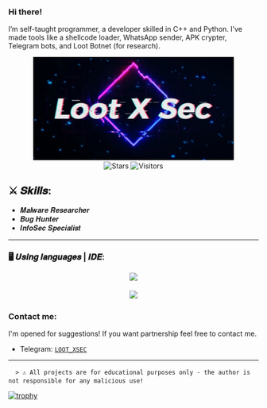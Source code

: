 

### Hi there!
I’m self-taught programmer, a developer skilled in C++ and Python. I’ve made tools like a shellcode loader, WhatsApp sender, APK crypter, Telegram bots, and Loot Botnet (for research).



<div align=center style="background-color: transparent;">
	<img style="opacity: 100%;" width="80%" src="xsec.jpg"/>
</div>
<div align=center style="background-color: transparent;">
	<img alt="Stars" src="https://img.shields.io/github/stars/LOOTXSEC?label=stars"/>
	<img alt="Visitors" src="https://visitor-badge.laobi.icu/badge?page_id=duckxsec"/>
</div>

## ⚔️ 𝑺𝒌𝒊𝒍𝒍𝒔:
- 𝑴𝒂𝒍𝒘𝒂𝒓𝒆 𝑹𝒆𝒔𝒆𝒂𝒓𝒄𝒉𝒆𝒓
- 𝑩𝒖𝒈 𝑯𝒖𝒏𝒕𝒆𝒓
- 𝑰𝒏𝒇𝒐𝑺𝒆𝒄 𝑺𝒑𝒆𝒄𝒊𝒂𝒍𝒊𝒔𝒕
---
    
### 🖥️ 𝑼𝒔𝒊𝒏𝒈 𝒍𝒂𝒏𝒈𝒖𝒂𝒈𝒆𝒔 | 𝑰𝑫𝑬: 
<div style="background-color: transparent;" align="center">
	<img src="https://skillicons.dev/icons?i=c,cpp,cs,java,python,js,html,php"/>
	<br/>
    <br>
    <img src='https://github-readme-stats.vercel.app/api/top-langs/?username=LOOTXSEC&langs_count=8&theme=react&layout=compact'>
</div>

### Contact me:

I'm opened for suggestions! If you want partnership feel free to contact me.

- Telegram: <a href="https://t.me/LOOT_XSEC">`LOOT_XSEC`</a>

---

```  > ⚠️ All projects are for educational purposes only - the author is not responsible for any malicious use!```

[![trophy](https://github-profile-trophy.vercel.app/?username=LOOTXSEC&theme=dracula)](https://github.com/LOOTXSEC/)
